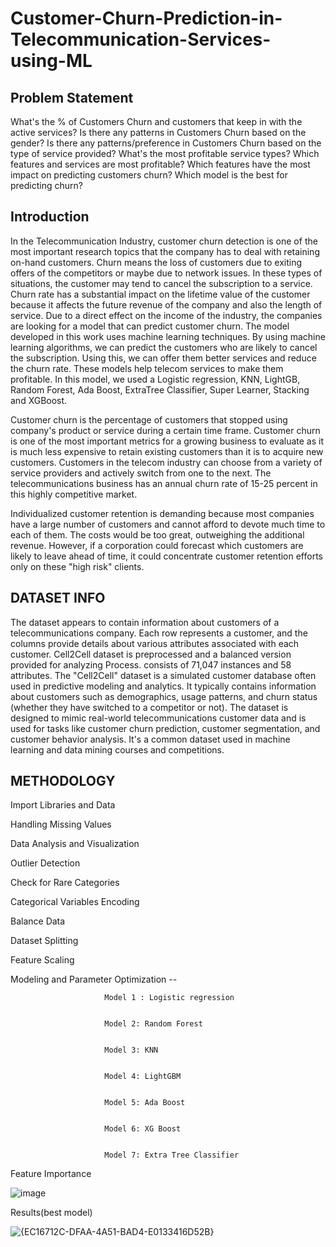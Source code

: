 # Customer-Churn-Prediction-in-Telecommunication-Services-using-ML

## Problem Statement
What's the % of Customers Churn and customers that keep in with the active services?
Is there any patterns in Customers Churn based on the gender?
Is there any patterns/preference in Customers Churn based on the type of service provided?
What's the most profitable service types?
Which features and services are most profitable?
Which features have the most impact on predicting customers churn?
Which model is the best for predicting churn?

## Introduction
In the Telecommunication Industry, customer churn detection is one of the most important research topics that the company has to deal with retaining on-hand customers. Churn means  the  loss  of  customers due  to  exiting  offers  of  the competitors or maybe due to network issues. In these types of situations, the customer may tend to cancel the subscription to a service. Churn rate has a substantial impact on the lifetime value of the  customer because it affects  the future revenue  of the company and also the length of service. Due to a direct effect on the income of the industry, the companies are looking for a model that can predict customer churn. The model developed in this work  uses  machine  learning  techniques.  By  using  machine learning algorithms, we can predict the customers who are likely to cancel the subscription. Using this, we can offer them better services and reduce the churn rate. These models help telecom services to  make them  profitable. In  this model,  we used  a Logistic regression, KNN, LightGB, Random Forest, Ada Boost, ExtraTree Classifier, Super Learner, Stacking and XGBoost. 

Customer churn is the percentage of customers that stopped using company's product or service during a certain time frame. Customer churn is one of the most important metrics for a growing business to evaluate as it is much less expensive to retain existing customers than it is to acquire new customers. Customers in the telecom industry can choose from a variety of service providers and actively switch from one to the next. The telecommunications business has an annual churn rate of 15-25 percent in this highly competitive market.

Individualized customer retention is demanding because most companies have a large number of customers and cannot afford to devote much time to each of them. The costs would be too great, outweighing the additional revenue. However, if a corporation could forecast which customers are likely to leave ahead of time, it could concentrate customer retention efforts only on these "high risk" clients.

## DATASET INFO
The dataset appears to contain information about customers of a telecommunications company. Each row represents a customer, and the columns provide details about various attributes associated with each customer. Cell2Cell dataset is preprocessed and a balanced version provided for analyzing Process. consists of 71,047 instances and 58 attributes.
The "Cell2Cell" dataset is a simulated customer database often used in predictive modeling and analytics. It typically contains information about customers such as demographics, usage patterns, and churn status (whether they have switched to a competitor or not). The dataset is designed to mimic real-world telecommunications customer data and is used for tasks like customer churn prediction, customer segmentation, and customer behavior analysis. It's a common dataset used in machine learning and data mining courses and competitions.

## METHODOLOGY
Import Libraries and Data

Handling Missing Values

Data Analysis and Visualization

Outlier Detection

Check for Rare Categories

Categorical Variables Encoding

Balance Data

Dataset Splitting

Feature Scaling

Modeling and Parameter Optimization -- 
 
                         Model 1 : Logistic regression

                        
                         Model 2: Random Forest

                         
                         Model 3: KNN

                         
                         Model 4: LightGBM

                         
                         Model 5: Ada Boost

                         
                         Model 6: XG Boost

                         
                         Model 7: Extra Tree Classifier

                         
Feature Importance

![image](https://github.com/user-attachments/assets/51ae2abd-37b0-4cfb-92b0-ddf8aa3b406a)


Results(best model)

![{EC16712C-DFAA-4A51-BAD4-E0133416D52B}](https://github.com/user-attachments/assets/3d988f66-66b4-4228-acf4-e1097711ed6d)













